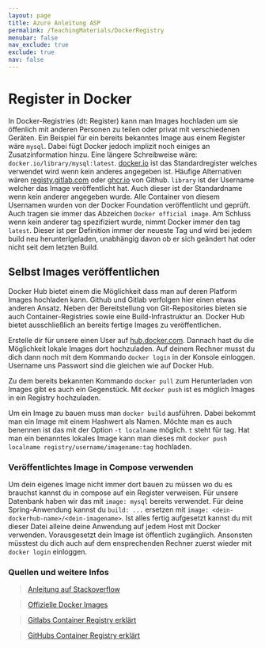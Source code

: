 ```yaml
---
layout: page
title: Azure Anleitung ASP
permalink: /TeachingMaterials/DockerRegistry
menubar: false
nav_exclude: true
exclude: true
nav: false
---
```


# Register in Docker

In Docker-Registries (dt: Register) kann man Images hochladen um sie öffenlich mit anderen Personen zu teilen oder privat mit verschiedenen Geräten. Ein Beispiel für ein bereits bekanntes Image aus einem Register wäre `mysql`. Dabei fügt Docker jedoch implizit noch einiges an Zusatzinformation hinzu. Eine längere Schreibweise wäre: ``docker.io/library/mysql:latest``. <a href="http://docker.io">docker.io</a> ist das Standardregister welches verwendet wird wenn kein anderes angegeben ist. Häufige Alternativen wären <a href="http://registy.gitlab.com">registy.gitlab.com</a> oder <a href="http://ghcr.io">ghcr.io</a> von Github. ``library`` ist der Username welcher das Image veröffentlicht hat. Auch dieser ist der Standardname wenn kein anderer angegeben wurde. Alle Container von diesem Usernamen wurden von der Docker Foundation veröffentlicht und geprüft. Auch tragen sie immer das Abzeichen `Docker official image`. Am Schluss wenn kein anderer tag spezifiziert wurde, nimmt Docker immer den tag `latest`. Dieser ist per Definition immer der neueste Tag und wird bei jedem build neu herunterlgeladen, unabhängig davon ob er sich geändert hat oder nicht seit dem letzten Build. 

## Selbst Images veröffentlichen

Docker Hub bietet einem die Möglichkeit dass man auf deren Platform Images hochladen kann. Github und Gitlab verfolgen hier einen etwas anderen Ansatz. Neben der Bereitstellung von Git-Repositories bieten sie auch Container-Registries sowie eine Build-Infrastruktur an. Docker Hub bietet ausschließlich an bereits fertige Images zu veröffentlichen. 

Erstelle dir für unsere einen User auf <a href="https://hub.docker.com">hub.docker.com</a>. Dannach hast du die Möglichkeit lokale Images dort hochzuladen. Auf deinem Rechner musst du dich dann noch mit dem Kommando ``docker login`` in der Konsole einloggen. Username uns Passwort sind die gleichen wie auf Docker Hub.

Zu dem bereits bekannten Kommando `docker pull` zum Herunterladen von Images gibt es auch ein Gegenstück. Mit ``docker push`` ist es möglich Images in ein Registry hochzuladen. 

Um ein Image zu bauen muss man ``docker build`` ausführen. Dabei bekommt man ein Image mit einem Hashwert als Namen. Möchte man es auch benennen ist das mit der Option ``-t localname`` möglich. ``t`` steht für tag. Hat man ein benanntes lokales Image kann man  dieses mit ``docker push localname registry/username/imagename:tag`` hochladen. 

### Veröffentlichtes Image in Compose verwenden
Um dein eigenes Image nicht immer dort bauen zu müssen wo du es brauchst kannst du in compose auf ein Register verweisen. Für unsere Datenbank haben wir das mit `image: mysql` bereits verwendet. Für deine Spring-Anwendung kannst du `build: ...` ersetzen mit `image: <dein-dockerhub-name>/<dein-imagename>`. Ist alles fertig aufgesetzt kannst du mit dieser Datei alleine deine Anwendung auf jedem Host mit Docker verwenden. Vorausgesetzt dein Image ist öffentlich zugänglich. Ansonsten müsstest du dich auch auf dem ensprechenden Rechner zuerst wieder mit `docker login` einloggen. 

<!-- todo latest erklären und ergänzen -->

### Quellen und weitere Infos 
><a href="https://stackoverflow.com/questions/28349392/how-to-push-a-docker-image-to-a-private-repository">Anleitung auf Stackoverflow</a>

><a href="https://docs.docker.com/docker-hub/official_images/">Offizielle Docker Images</a>

><a href="https://docs.gitlab.com/ee/user/packages/container_registry/">Gitlabs Container Registry erklärt</a>

><a href="https://docs.github.com/en/packages/working-with-a-github-packages-registry/working-with-the-container-registry">GitHubs Container Registry erklärt</a>
